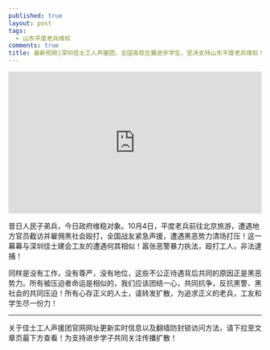 ```yaml
---
published: true
layout: post
tags:
  - 山东平度老兵维权
comments: true
title: 最新视频|深圳佳士工人声援团，全国高校左翼进步学生，坚决支持山东平度老兵维权！
---
```


<div style="width: 100%; height: 0px; position: relative; padding-bottom: 56.111%;"><iframe src="https://streamable.com/s/nh6d8/wmbwki" frameborder="0" width="100%" height="100%" allowfullscreen style="width: 100%; height: 100%; position: absolute;"></iframe></div>


昔日人民子弟兵，今日政府维稳对象。10月4日，平度老兵前往北京旅游，遭遇地方官员截访并雇佣黑社会殴打，全国战友紧急声援，遭遇黑恶势力清场打压！这一幕幕与深圳佳士建会工友的遭遇何其相似！嚣张恶警暴力执法，殴打工人，非法逮捕！

同样是没有工作，没有尊严，没有地位，这些不公正待遇背后共同的原因正是黑恶势力。所有被压迫者命运是相似的，我们应该团结一心，共同抗争，反抗黑警、黑社会的共同压迫！所有心存正义的人士，请转发扩散，为追求正义的老兵，工友和学生尽一份力！

---
关于佳士工人声援团官网网址更新实时信息以及翻墙防封锁访问方法，请下拉至文章页最下方查看！为支持进步学子共同关注传播扩散！
